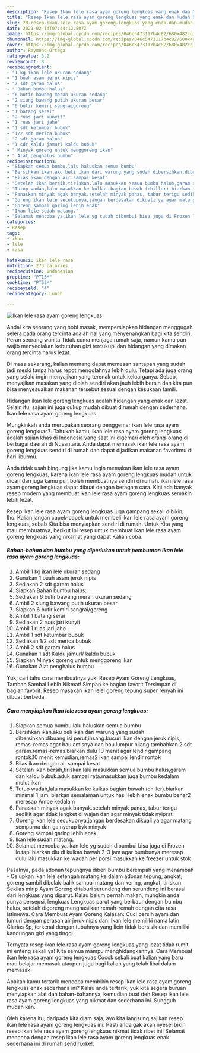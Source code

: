```yaml
---
description: "Resep Ikan lele rasa ayam goreng lengkuas yang enak dan Mudah Dibuat"
title: "Resep Ikan lele rasa ayam goreng lengkuas yang enak dan Mudah Dibuat"
slug: 28-resep-ikan-lele-rasa-ayam-goreng-lengkuas-yang-enak-dan-mudah-dibuat
date: 2021-02-14T07:44:12.507Z
image: https://img-global.cpcdn.com/recipes/046c5473117b4c82/680x482cq70/ikan-lele-rasa-ayam-goreng-lengkuas-foto-resep-utama.jpg
thumbnail: https://img-global.cpcdn.com/recipes/046c5473117b4c82/680x482cq70/ikan-lele-rasa-ayam-goreng-lengkuas-foto-resep-utama.jpg
cover: https://img-global.cpcdn.com/recipes/046c5473117b4c82/680x482cq70/ikan-lele-rasa-ayam-goreng-lengkuas-foto-resep-utama.jpg
author: Raymond Ortega
ratingvalue: 3.2
reviewcount: 8
recipeingredient:
- "1 kg ikan lele ukuran sedang"
- "1 buah asam jeruk nipis"
- "2 sdt garam halus"
- " Bahan bumbu halus"
- "6 butir bawang merah ukuran sedang"
- "2 siung bawang putih ukuran besar"
- "6 butir kemiri sangraigoreng"
- "1 batang serai"
- "2 ruas jari kunyit"
- "1 ruas jari jahe"
- "1 sdt ketumbar bubuk"
- "1/2 sdt merica bubuk"
- "2 sdt garam halus"
- "1 sdt Kaldu jamurl kaldu bubuk"
- " Minyak goreng untuk menggoreng ikan"
- " Alat penghalus bumbu"
recipeinstructions:
- "Siapkan semua bumbu.lalu haluskan semua bumbu"
- "Bersihkan ikan.aku beli ikan dari warung yang sudah dibersihkan.dibuang isi perut,insang.kucuri ikan dengan jeruk nipis, remas-remas agar bau amisnya dan bau lumpur hilang.tambahkan 2 sdt garam.remas-remas.biarkan dulu 10 menit agar lendir gampang rontok.10 menit kemudian,remas2 ikan sampai lendir rontok"
- "Bilas ikan dengan air sampai kesat"
- "Setelah ikan bersih,tiriskan.lalu masukkan semua bumbu halus,garam dan kaldu bubuk.aduk sampai rata.masukkan juga bumbu kedalam mulut ikan"
- "Tutup wadah,lalu masukkan ke kulkas bagian bawah (chiller).biarkan minimal 1 jam, biarkan semalaman untuk hasil lebih enak.bumbu benar2 meresap Ampe kedalam"
- "Panaskan minyak agak banyak.setelah minyak panas, tabur terigu sedikit agar tidak lengket di wajan dan agar minyak tidak nyiprat"
- "Goreng ikan lele secukupnya,jangan berdesakan dikuali ya agar matang sempurna dan ga nyerap byk minyak"
- "Goreng sampai garing lebih enak"
- "Ikan lele sudah matang."
- "Selamat mencoba ya.ikan lele yg sudah dibumbui bisa juga di Frozen lo.tapi biarkan dlu di kulkas bawah 2-3 jam agar bumbunya meresap dulu.lalu masukkan ke wadah per porsi.masukkan ke freezer untuk stok"
categories:
- Resep
tags:
- ikan
- lele
- rasa

katakunci: ikan lele rasa 
nutrition: 273 calories
recipecuisine: Indonesian
preptime: "PT15M"
cooktime: "PT53M"
recipeyield: "4"
recipecategory: Lunch

---
```



![Ikan lele rasa ayam goreng lengkuas](https://img-global.cpcdn.com/recipes/046c5473117b4c82/680x482cq70/ikan-lele-rasa-ayam-goreng-lengkuas-foto-resep-utama.jpg)

Andai kita seorang yang hobi masak, mempersiapkan hidangan menggugah selera pada orang tercinta adalah hal yang menyenangkan bagi kita sendiri. Peran seorang  wanita Tidak cuma menjaga rumah saja, namun kamu pun wajib menyediakan kebutuhan gizi tercukupi dan hidangan yang dimakan orang tercinta harus lezat.

Di masa  sekarang, kalian memang dapat memesan santapan yang sudah jadi meski tanpa harus repot mengolahnya lebih dulu. Tetapi ada juga orang yang selalu ingin menyajikan yang terenak untuk keluarganya. Sebab, menyajikan masakan yang diolah sendiri akan jauh lebih bersih dan kita pun bisa menyesuaikan makanan tersebut sesuai dengan kesukaan famili. 

Hidangan ikan lele goreng lengkuas adalah hidangan yang enak dan lezat. Selain itu, sajian ini juga cukup mudah dibuat dirumah dengan sederhana. Ikan lele rasa ayam goreng lengkuas.

Mungkinkah anda merupakan seorang penggemar ikan lele rasa ayam goreng lengkuas?. Tahukah kamu, ikan lele rasa ayam goreng lengkuas adalah sajian khas di Indonesia yang saat ini digemari oleh orang-orang di berbagai daerah di Nusantara. Anda dapat memasak ikan lele rasa ayam goreng lengkuas sendiri di rumah dan dapat dijadikan makanan favoritmu di hari liburmu.

Anda tidak usah bingung jika kamu ingin memakan ikan lele rasa ayam goreng lengkuas, karena ikan lele rasa ayam goreng lengkuas mudah untuk dicari dan juga kamu pun boleh membuatnya sendiri di rumah. ikan lele rasa ayam goreng lengkuas dapat dibuat dengan beragam cara. Kini ada banyak resep modern yang membuat ikan lele rasa ayam goreng lengkuas semakin lebih lezat.

Resep ikan lele rasa ayam goreng lengkuas juga gampang sekali dibikin, lho. Kalian jangan capek-capek untuk membeli ikan lele rasa ayam goreng lengkuas, sebab Kita bisa menyiapkan sendiri di rumah. Untuk Kita yang mau membuatnya, berikut ini resep untuk membuat ikan lele rasa ayam goreng lengkuas yang nikamat yang dapat Kalian coba.

<!--inarticleads1-->

##### Bahan-bahan dan bumbu yang diperlukan untuk pembuatan Ikan lele rasa ayam goreng lengkuas:

1. Ambil 1 kg ikan lele ukuran sedang
1. Gunakan 1 buah asam jeruk nipis
1. Sediakan 2 sdt garam halus
1. Siapkan  Bahan bumbu halus:
1. Sediakan 6 butir bawang merah ukuran sedang
1. Ambil 2 siung bawang putih ukuran besar
1. Siapkan 6 butir kemiri sangrai/goreng
1. Ambil 1 batang serai
1. Sediakan 2 ruas jari kunyit
1. Ambil 1 ruas jari jahe
1. Ambil 1 sdt ketumbar bubuk
1. Sediakan 1/2 sdt merica bubuk
1. Ambil 2 sdt garam halus
1. Gunakan 1 sdt Kaldu jamurl/ kaldu bubuk
1. Siapkan  Minyak goreng untuk menggoreng ikan
1. Gunakan  Alat penghalus bumbu


Yuk, cari tahu cara membuatnya yuk! Resep Ayam Goreng Lengkuas, Tambah Sambal Lebih Nikmat! Simpan ke bagian favorit Tersimpan di bagian favorit. Resep masakan ikan lelel goreng tepung super renyah ini dibuat berbeda. 

<!--inarticleads2-->

##### Cara menyiapkan Ikan lele rasa ayam goreng lengkuas:

1. Siapkan semua bumbu.lalu haluskan semua bumbu
1. Bersihkan ikan.aku beli ikan dari warung yang sudah dibersihkan.dibuang isi perut,insang.kucuri ikan dengan jeruk nipis, remas-remas agar bau amisnya dan bau lumpur hilang.tambahkan 2 sdt garam.remas-remas.biarkan dulu 10 menit agar lendir gampang rontok.10 menit kemudian,remas2 ikan sampai lendir rontok
1. Bilas ikan dengan air sampai kesat
1. Setelah ikan bersih,tiriskan.lalu masukkan semua bumbu halus,garam dan kaldu bubuk.aduk sampai rata.masukkan juga bumbu kedalam mulut ikan
1. Tutup wadah,lalu masukkan ke kulkas bagian bawah (chiller).biarkan minimal 1 jam, biarkan semalaman untuk hasil lebih enak.bumbu benar2 meresap Ampe kedalam
1. Panaskan minyak agak banyak.setelah minyak panas, tabur terigu sedikit agar tidak lengket di wajan dan agar minyak tidak nyiprat
1. Goreng ikan lele secukupnya,jangan berdesakan dikuali ya agar matang sempurna dan ga nyerap byk minyak
1. Goreng sampai garing lebih enak
1. Ikan lele sudah matang.
1. Selamat mencoba ya.ikan lele yg sudah dibumbui bisa juga di Frozen lo.tapi biarkan dlu di kulkas bawah 2-3 jam agar bumbunya meresap dulu.lalu masukkan ke wadah per porsi.masukkan ke freezer untuk stok


Pasalnya, pada adonan tepungnya diberi bumbu berempah yang menambah - Celupkan ikan lele setengah matang ke dalam adonan tepung, angkat, goreng sambil dibolak-balik sampai matang dan kering, angkat, tiriskan. Sekilas mirip Ayam Goreng ditaburi serundeng dan serundeng ini berasal dari lengkuas yang diparut. Kalau belum pernah makan, mungkin anda punya persepsi, lengkuas Lengkuas parut yang berbaur dengan bumbu halus, setelah digoreng menghasilkan remah-remah dengan cita rasa istimewa. Cara Membuat Ayam Goreng Kalasan: Cuci bersih ayam dan lumuri dengan perasan air jeruk nipis dan. Ikan lele memiliki nama latin Clarias Sp, terkenal dengan tubuhnya yang licin tidak bersisik dan memiliki kandungan gizi yang tinggi. 

Ternyata resep ikan lele rasa ayam goreng lengkuas yang lezat tidak rumit ini enteng sekali ya! Kita semua mampu menghidangkannya. Cara Membuat ikan lele rasa ayam goreng lengkuas Cocok sekali buat kalian yang baru mau belajar memasak ataupun juga bagi kalian yang telah lihai dalam memasak.

Apakah kamu tertarik mencoba membikin resep ikan lele rasa ayam goreng lengkuas enak sederhana ini? Kalau anda tertarik, yuk kita segera buruan menyiapkan alat dan bahan-bahannya, kemudian buat deh Resep ikan lele rasa ayam goreng lengkuas yang nikmat dan sederhana ini. Sungguh mudah kan. 

Oleh karena itu, daripada kita diam saja, ayo kita langsung sajikan resep ikan lele rasa ayam goreng lengkuas ini. Pasti anda gak akan nyesel bikin resep ikan lele rasa ayam goreng lengkuas nikmat tidak ribet ini! Selamat mencoba dengan resep ikan lele rasa ayam goreng lengkuas enak sederhana ini di rumah sendiri,oke!.


